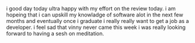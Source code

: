 i good day today ultra happy with my effort on the review today. i am hopeing that i can upskill my knowladge of software alot in the next few months and eventually once i graduate i really really want to get a job as a developer. i feel sad that vinny never came this week i was really looking forward to having a sesh on meditation.